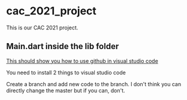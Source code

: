 # cac_2021_project

This is our CAC 2021 project.


## Main.dart inside the lib folder

[This should show you how to use github in visual studio code](https://code.visualstudio.com/docs/editor/github)

You need to install 2 things to visual studio code

Create a branch and add new code to the branch. I don't think you can directly change the master but if you can, don't.
